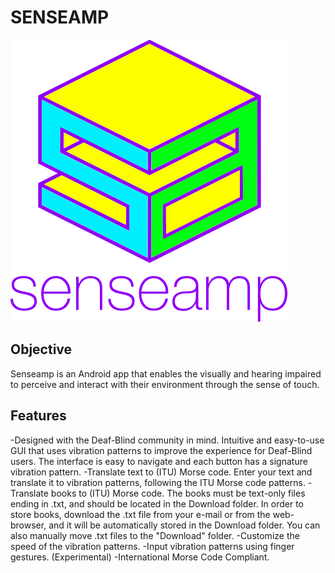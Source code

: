 
SENSEAMP
========

![senseamp logo](logo.png)

Objective
---------

Senseamp is an Android app that enables the  visually and hearing impaired to perceive and interact with their environment through the sense of touch.

Features
--------
-Designed with the Deaf-Blind community in mind. Intuitive and easy-to-use GUI that uses vibration patterns to improve the experience for Deaf-Blind users. The interface is easy to navigate and each button has a signature vibration pattern.
-Translate text to (ITU) Morse code. Enter your text and translate it to vibration patterns, following the ITU Morse code patterns.
-Translate books to (ITU) Morse code. The books must be text-only files ending in .txt, and should be located in the Download folder. In order to store books, download the .txt file from your e-mail or from the web-browser, and it will be automatically stored in the Download folder. You can also manually move .txt files to the "Download" folder.
-Customize the speed of the vibration patterns.
-Input vibration patterns using finger gestures. (Experimental)
-International Morse Code Compliant.



